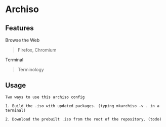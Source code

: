 # Archiso

## Features

Browse the Web

> Firefox,
> Chromium

Terminal

> Terminology

## Usage

```
Two ways to use this archiso config

1. Build the .iso with updated packages. (typing mkarchiso -v . in a terminal)

2. Download the prebuilt .iso from the root of the repository. (todo)
```
